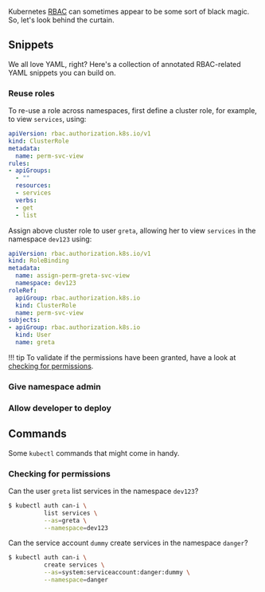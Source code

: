 Kubernetes [RBAC](https://kubernetes.io/docs/reference/access-authn-authz/rbac/) can sometimes appear to be some sort of black magic. So, let's look behind the curtain.

## Snippets

We all love YAML, right? Here's a collection of annotated RBAC-related YAML snippets you can build on.

### Reuse roles

To re-use a role across namespaces, first define a cluster role, for example, to view `services`, using:

```yaml
apiVersion: rbac.authorization.k8s.io/v1
kind: ClusterRole
metadata:
  name: perm-svc-view
rules:
- apiGroups:
  - ""
  resources:
  - services
  verbs:
  - get
  - list
```

Assign above cluster role to user `greta`, allowing her to view `services` in the namespace `dev123` using:

```yaml
apiVersion: rbac.authorization.k8s.io/v1
kind: RoleBinding
metadata:
  name: assign-perm-greta-svc-view
  namespace: dev123
roleRef:
  apiGroup: rbac.authorization.k8s.io
  kind: ClusterRole
  name: perm-svc-view
subjects:
- apiGroup: rbac.authorization.k8s.io
  kind: User
  name: greta
```

!!! tip
    To validate if the permissions have been granted, have a look at [checking for permissions](#checking-for-permissions).

### Give namespace admin

### Allow developer to deploy


## Commands

Some `kubectl` commands that might come in handy.

### Checking for permissions

Can the user `greta` list services in the namespace `dev123`?

```sh
$ kubectl auth can-i \
          list services \
          --as=greta \
          --namespace=dev123
```

Can the service account `dummy` create services in the namespace `danger`?

```sh
$ kubectl auth can-i \
          create services \
          --as=system:serviceaccount:danger:dummy \
          --namespace=danger
```